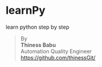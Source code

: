 # learnPy
 learn python step by step

>By<br/>
**Thiness Babu**<br/>
Automation Quality Engineer<br/>
https://github.com/thinessGit/ <br/>
